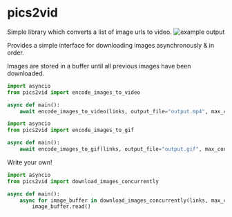 # pics2vid

Simple library which converts a list of image urls to video.
![example output](https://raw.githubusercontent.com/Blotz/pics2vid/refs/heads/main/data/output.gif)

Provides a simple interface for downloading images asynchronously & in order.

Images are stored in a buffer until all previous images have been downloaded.

```python
import asyncio
from pics2vid import encode_images_to_video

async def main():
    await encode_images_to_video(links, output_file="output.mp4", max_concurrency=5)
```

```python
import asyncio
from pics2vid import encode_images_to_gif

async def main():
    await encode_images_to_gif(links, output_file="output.gif", max_concurrency=5)
```

Write your own!
```python
import asyncio
from pics2vid import download_images_concurrently

async def main():
    async for image_buffer in download_images_concurrently(links, max_concurrency):
        image_buffer.read()
```
